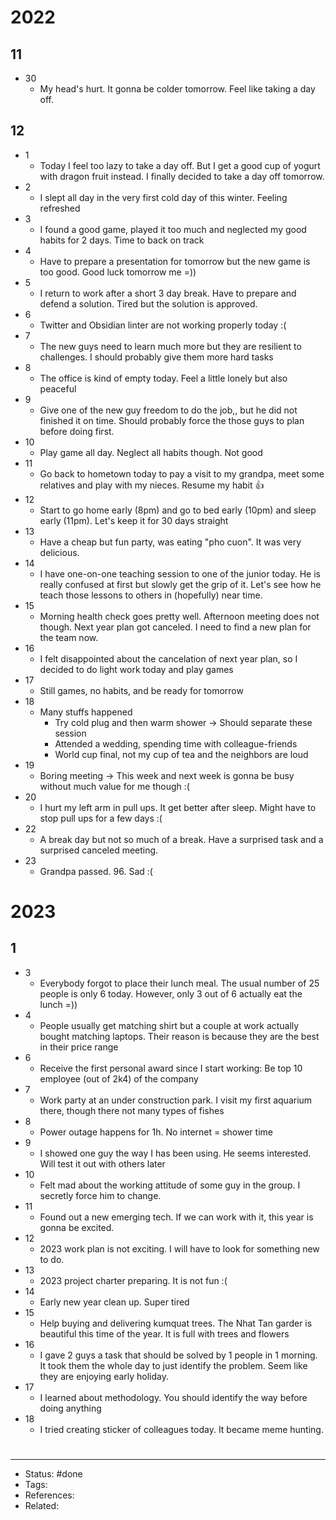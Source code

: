 # 2022

## 11
- 30
	- My head's hurt. It gonna be colder tomorrow. Feel like taking a day off.

## 12
- 1
	- Today I feel too lazy to take a day off. But I get a good cup of yogurt with dragon fruit instead. I finally decided to take a day off tomorrow.
- 2
	- I slept all day in the very first cold day of this winter. Feeling refreshed
- 3
	- I found a good game, played it too much and neglected my good habits for 2 days. Time to back on track
- 4
	- Have to prepare a presentation for tomorrow but the new game is too good. Good luck tomorrow me =))
- 5
	- I return to work after a short 3 day break. Have to prepare and defend a solution. Tired but the solution is approved.
- 6
	- Twitter and Obsidian linter are not working properly today :(
- 7
	- The new guys need to learn much more but they are resilient to challenges. I should probably give them more hard tasks
- 8
	- The office is kind of empty today. Feel a little lonely but also peaceful
- 9
	- Give one of the new guy freedom to do the job,, but he did not finished it on time. Should probably force the those guys to plan before doing first.
- 10
	- Play game all day. Neglect all habits though. Not good
- 11
	- Go back to hometown today to pay a visit to my grandpa, meet some relatives and play with my nieces. Resume my habit 👍
- 12
	- Start to go home early (8pm) and go to bed early (10pm) and sleep early (11pm). Let's keep it for 30 days straight
- 13
	- Have a cheap but fun party, was eating "pho cuon". It was very delicious.
- 14
	- I have one-on-one teaching session to one of the junior today. He is really confused at first but slowly get the grip of it. Let's see how he teach those lessons to others in (hopefully) near time.
- 15
	- Morning health check goes pretty well. Afternoon meeting does not though. Next year plan got canceled. I need to find a new plan for the team now.
- 16
	- I felt disappointed about the cancelation of next year plan, so I decided to do light work today and play games
- 17
	- Still games, no habits, and be ready for tomorrow
- 18
	- Many stuffs happened
		- Try cold plug and then warm shower -> Should separate these session
		- Attended a wedding, spending time with colleague-friends
		- World cup final, not my cup of tea and the neighbors are loud
- 19
	- Boring meeting -> This week and next week is gonna be busy without much value for me though :(
- 20
	- I hurt my left arm in pull ups. It get better after sleep. Might have to stop pull ups for a few days :(
- 22
	- A break day but not so much of a break. Have a surprised task and a surprised canceled meeting.
- 23
	- Grandpa passed. 96. Sad :(

# 2023

## 1
- 3
	- Everybody forgot to place their lunch meal. The usual number of 25 people is only 6 today. However, only 3 out of 6 actually eat the lunch =))
- 4
	- People usually get matching shirt but a couple at work actually bought matching laptops. Their reason is because they are the best in their price range
- 6
	- Receive the first personal award since I start working: Be top 10 employee (out of 2k4) of the company
- 7
	- Work party at an under construction park. I visit my first aquarium there, though there not many types of fishes
- 8
	- Power outage happens for 1h. No internet = shower time
- 9
	- I showed one guy the way I has been using. He seems interested. Will test it out with others later
- 10
	- Felt mad about the working attitude of some guy in the group. I secretly force him to change.
- 11
	- Found out a new emerging tech. If we can work with it, this year is gonna be excited.
- 12
	- 2023 work plan is not exciting. I will have to look for something new to do.
- 13
	- 2023 project charter preparing. It is not fun :(
- 14
	- Early new year clean up. Super tired
- 15
	- Help buying and delivering kumquat trees. The Nhat Tan garder is beautiful this time of the year. It is full with trees and flowers
- 16
	- I gave 2 guys a task that should be solved by 1 people in 1 morning. It took them the whole day to just identify the problem. Seem like they are enjoying early holiday.
- 17
	- I learned about methodology. You should identify the way before doing anything
- 18
	- I tried creating sticker of colleagues today. It became meme hunting.

#
---
- Status: #done
- Tags:
- References:
- Related:
